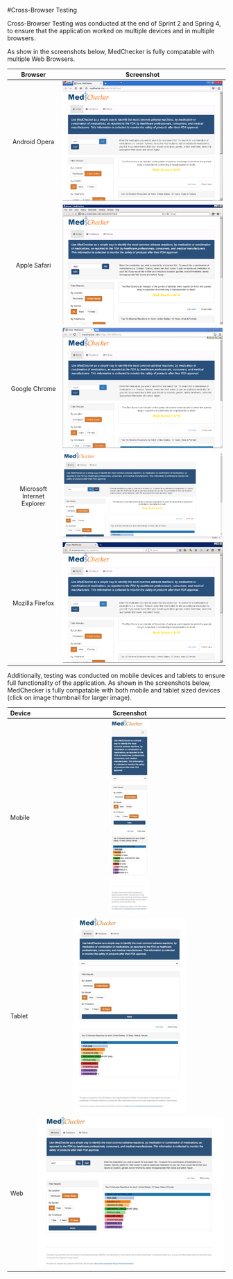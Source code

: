 #Cross-Browser Testing

Cross-Browser Testing was conducted at the end of Sprint 2 and Spring 4, to ensure that the application worked on multiple devices and in multiple browsers. 

As show in the screenshots below, MedChecker is fully compatable with multiple Web Browsers.

| Browser    |  Screenshot | 
|:---------:|:------------:|
| Android Opera|  ![Opera Screen Shot](https://github.com/IBCDBS/medchecker/blob/master/devops/testing/opera_small.png)       |
| Apple Safari|     ![Web Screen Shot](https://github.com/IBCDBS/medchecker/blob/master/devops/testing/safari_small.png)        |
| Google Chrome|     ![Web Screen Shot](https://github.com/IBCDBS/medchecker/blob/master/devops/testing/chrome_small.png)        |
| Microsoft Internet Explorer|     ![Web Screen Shot](https://github.com/IBCDBS/medchecker/blob/master/devops/testing/ie_small.png)       |
| Mozilla Firefox|     ![Web Screen Shot](https://github.com/IBCDBS/medchecker/blob/master/devops/testing/firefox_small.png)        |

Additionally, testing was conducted on mobile devices and tablets to ensure full functionality of the application. As shown in the screenshots below, MedChecker is fully compatable with both mobile and tablet sized devices (click on image thumbnail for larger image).

| Device |  Screenshot | 
|:-------|:------------:|
| Mobile |     ![Mobile Screen Shot](https://github.com/IBCDBS/medchecker/blob/master/devops/testing/MedChecker_Mobile_small.jpg)     |
| Tablet |     ![Tablet Screen Shot](https://github.com/IBCDBS/medchecker/blob/master/devops/testing/MedChecker_Tablet_small.jpg)        |
| Web |     ![Web Screen Shot](https://github.com/IBCDBS/medchecker/blob/master/devops/testing/MedChecker_Web_small.jpg)        |